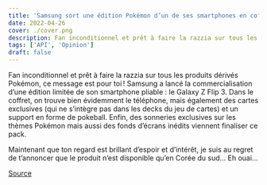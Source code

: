 ```yaml
---
title: 'Samsung sort une édition Pokémon d’un de ses smartphones en coffret collector'
date: 2022-04-26
cover: ./cover.png
description: Fan inconditionnel et prêt à faire la razzia sur tous les produits dérivés Pokémon, ce message est pour toi ! 
tags: ['API', 'Opinion']
draft: false
---
```


Fan inconditionnel et prêt à faire la razzia sur tous les produits dérivés Pokémon, ce message est pour toi ! Samsung a lancé la commercialisation d’une édition limitée de son smartphone pliable : le Galaxy Z Flip 3. Dans le coffret, on trouve bien évidemment le téléphone, mais également des cartes exclusives (qui ne s’intègre pas dans les decks du jeu de cartes) et un support en forme de pokeball. Enfin, des sonneries exclusives sur les thèmes Pokémon mais aussi des fonds d’écrans inédits viennent finaliser ce pack. 

Maintenant que ton regard est brillant d’espoir et d’intérêt, je suis au regret de t’annoncer que le produit n’est disponible qu’en Corée du sud… Eh ouai… 

[Source](https://geeko.lesoir.be/2022/04/20/samsung-va-commercialiser-un-smartphone-pokemon/)
